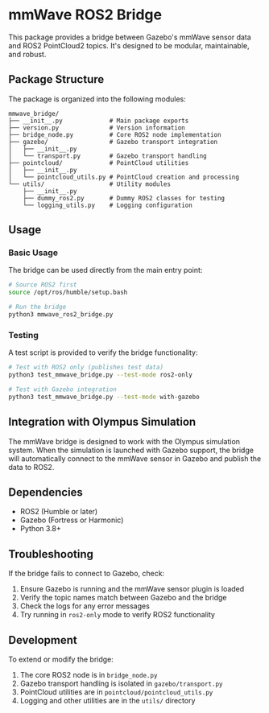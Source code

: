 # mmWave ROS2 Bridge

This package provides a bridge between Gazebo's mmWave sensor data and ROS2 PointCloud2 topics. It's designed to be modular, maintainable, and robust.

## Package Structure

The package is organized into the following modules:

```
mmwave_bridge/
├── __init__.py             # Main package exports
├── version.py              # Version information
├── bridge_node.py          # Core ROS2 node implementation
├── gazebo/                 # Gazebo transport integration
│   ├── __init__.py
│   └── transport.py        # Gazebo transport handling
├── pointcloud/             # PointCloud utilities
│   ├── __init__.py
│   └── pointcloud_utils.py # PointCloud creation and processing
└── utils/                  # Utility modules
    ├── __init__.py
    ├── dummy_ros2.py       # Dummy ROS2 classes for testing
    └── logging_utils.py    # Logging configuration
```

## Usage

### Basic Usage

The bridge can be used directly from the main entry point:

```bash
# Source ROS2 first
source /opt/ros/humble/setup.bash

# Run the bridge
python3 mmwave_ros2_bridge.py
```

### Testing

A test script is provided to verify the bridge functionality:

```bash
# Test with ROS2 only (publishes test data)
python3 test_mmwave_bridge.py --test-mode ros2-only

# Test with Gazebo integration
python3 test_mmwave_bridge.py --test-mode with-gazebo
```

## Integration with Olympus Simulation

The mmWave bridge is designed to work with the Olympus simulation system. When the simulation is launched with Gazebo support, the bridge will automatically connect to the mmWave sensor in Gazebo and publish the data to ROS2.

## Dependencies

- ROS2 (Humble or later)
- Gazebo (Fortress or Harmonic)
- Python 3.8+

## Troubleshooting

If the bridge fails to connect to Gazebo, check:

1. Ensure Gazebo is running and the mmWave sensor plugin is loaded
2. Verify the topic names match between Gazebo and the bridge
3. Check the logs for any error messages
4. Try running in `ros2-only` mode to verify ROS2 functionality

## Development

To extend or modify the bridge:

1. The core ROS2 node is in `bridge_node.py`
2. Gazebo transport handling is isolated in `gazebo/transport.py`
3. PointCloud utilities are in `pointcloud/pointcloud_utils.py`
4. Logging and other utilities are in the `utils/` directory
